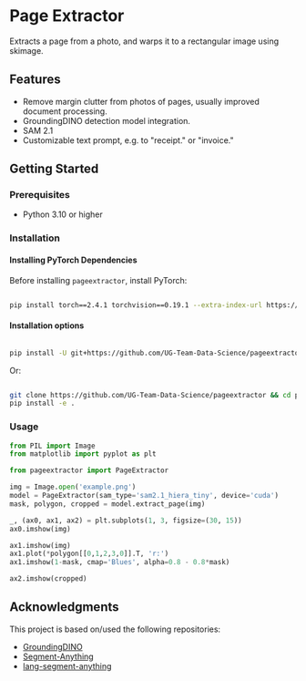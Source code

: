 # Page Extractor

Extracts a page from a photo, and warps it to a rectangular image using skimage.

## Features

- Remove margin clutter from photos of pages, usually improved document processing.
- GroundingDINO detection model integration.
- SAM 2.1
- Customizable text prompt, e.g. to "receipt." or "invoice."

## Getting Started

### Prerequisites

- Python 3.10 or higher

### Installation

#### Installing PyTorch Dependencies

Before installing `pageextractor`, install PyTorch:

```bash

pip install torch==2.4.1 torchvision==0.19.1 --extra-index-url https://download.pytorch.org/whl/cu124

```

#### Installation options

```bash

pip install -U git+https://github.com/UG-Team-Data-Science/pageextractor.git

```

Or:

```bash

git clone https://github.com/UG-Team-Data-Science/pageextractor && cd pageextractor
pip install -e .

```

### Usage

```python
from PIL import Image
from matplotlib import pyplot as plt

from pageextractor import PageExtractor

img = Image.open('example.png')
model = PageExtractor(sam_type='sam2.1_hiera_tiny', device='cuda')
mask, polygon, cropped = model.extract_page(img)

_, (ax0, ax1, ax2) = plt.subplots(1, 3, figsize=(30, 15))
ax0.imshow(img)

ax1.imshow(img)
ax1.plot(*polygon[[0,1,2,3,0]].T, 'r:')
ax1.imshow(1-mask, cmap='Blues', alpha=0.8 - 0.8*mask)

ax2.imshow(cropped)
```

## Acknowledgments

This project is based on/used the following repositories:

- [GroundingDINO](https://github.com/IDEA-Research/GroundingDINO)
- [Segment-Anything](https://github.com/facebookresearch/segment-anything-2)
- [lang-segment-anything](https://github.com/luca-medeiros/lang-segment-anything/)

